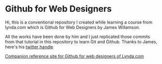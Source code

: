 Github for Web Designers 
========================

Hi, this is a conventional repository I created while learning a course from lynda.com which is Github for Web Designers by James Willamson. 

All the works have been done by him and I just replicated those commits from that tutorial in this repository to learn Git and Github. Thanks to James, here's his [twitter handle](https://twitter.com/jameswillweb/)

[Companion reference site for Github for web designers of Lynda.com](https://tanveerrahat.github.io/github-for-web-designers/)

